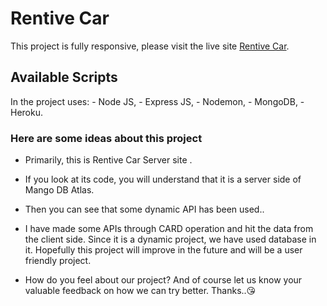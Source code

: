 # Rentive Car

This project is fully responsive, please visit the live site [Rentive Car]().

## Available Scripts

In the project uses: - Node JS, - Express JS, - Nodemon, - MongoDB, - Heroku.

### Here are some ideas about this project

- Primarily, this is Rentive Car Server site .
- If you look at its code, you will understand that it is a server side of Mango DB Atlas.
- Then you can see that some dynamic API has been used..
- I have made some APIs through CARD operation and hit the data from the client side. Since it is a dynamic project, we have used database in it. Hopefully this project will improve in the future and will be a user friendly project.

- How do you feel about our project? And of course let us know your valuable feedback on how we can try better. Thanks..😘
